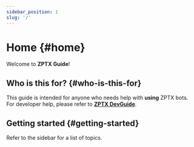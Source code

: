```yaml
---
sidebar_position: 1
slug: '/'
---
```


# Home {#home}

Welcome to **ZPTX Guide**!

## Who is this for? {#who-is-this-for}

This guide is intended for anyone who needs help with **using** ZPTX bots. For developer help, please refer to [**ZPTX DevGuide**](https://devguide.zptx.dev).

## Getting started {#getting-started}

Refer to the sidebar for a list of topics.
